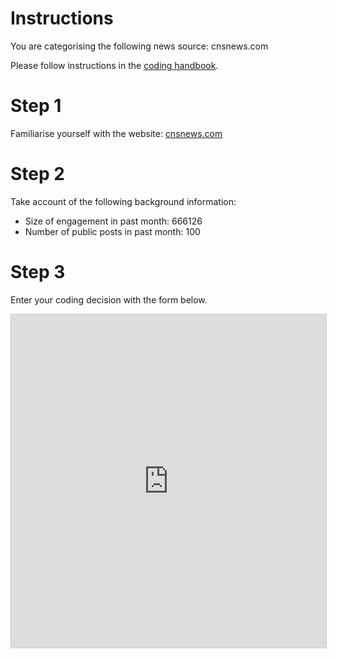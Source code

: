 # Instructions

You are categorising the following news source: cnsnews.com

Please follow instructions in the [coding handbook](http://comprop.oii.ox.ac.uk/).

# Step 1

Familiarise yourself with the website: [cnsnews.com](cnsnews.com)

# Step 2

Take account of the following background information:

* Size of engagement in past month: 666126
* Number of public posts in past month: 100

# Step 3

Enter your coding decision with the form below.

<iframe class="airtable-embed"
    src="https://airtable.com/embed/shra38QF3aALor26z?backgroundColor=blue&prefill_Media_source=&prefill_Coder=Alice" frameborder="0"
    onmousewheel="" width="100%" height="533" style="background: transparent; border: 1px solid #ccc;"></iframe>